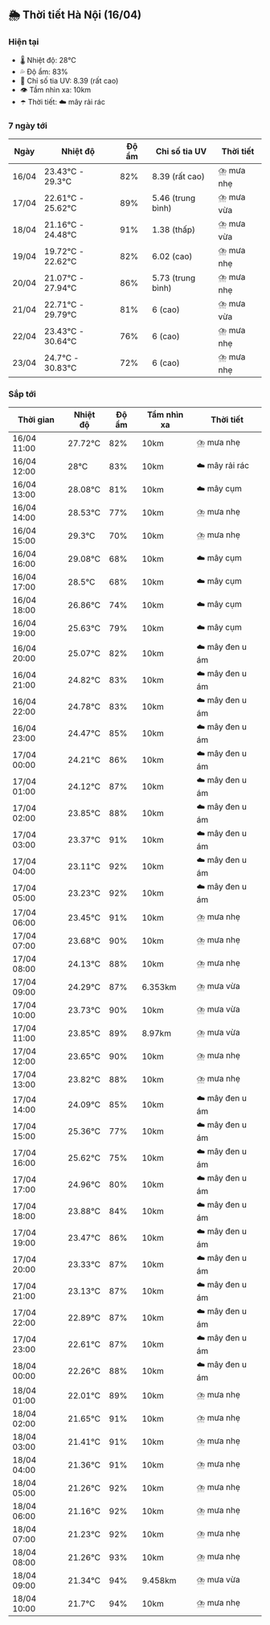 ## 🌦️ Thời tiết Hà Nội (16/04)

### Hiện tại

- 🌡️ Nhiệt độ: 28℃
- 💦 Độ ẩm: 83%
- 🌟 Chỉ số tia UV: 8.39 (rất cao)
- 👁️ Tầm nhìn xa: 10km
- ☂️ Thời tiết: ☁️ mây rải rác

### 7 ngày tới

| Ngày | Nhiệt độ | Độ ẩm | Chỉ số tia UV | Thời tiết |
| --- | --- | --- | --- | --- |
| 16/04 | 23.43℃ - 29.3℃ | 82% | 8.39 (rất cao) | ⛈️ mưa nhẹ |
| 17/04 | 22.61℃ - 25.62℃ | 89% | 5.46 (trung bình) | ⛈️ mưa vừa |
| 18/04 | 21.16℃ - 24.48℃ | 91% | 1.38 (thấp) | ⛈️ mưa vừa |
| 19/04 | 19.72℃ - 22.62℃ | 82% | 6.02 (cao) | ⛈️ mưa nhẹ |
| 20/04 | 21.07℃ - 27.94℃ | 86% | 5.73 (trung bình) | ⛈️ mưa nhẹ |
| 21/04 | 22.71℃ - 29.79℃ | 81% | 6 (cao) | ⛈️ mưa vừa |
| 22/04 | 23.43℃ - 30.64℃ | 76% | 6 (cao) | ⛈️ mưa nhẹ |
| 23/04 | 24.7℃ - 30.83℃ | 72% | 6 (cao) | ⛈️ mưa nhẹ |

### Sắp tới

| Thời gian | Nhiệt độ | Độ ẩm | Tầm nhìn xa | Thời tiết |
| --- | --- | --- | --- | --- |
| 16/04 11:00 | 27.72℃ | 82% | 10km | ⛈️ mưa nhẹ |
| 16/04 12:00 | 28℃ | 83% | 10km | ☁️ mây rải rác |
| 16/04 13:00 | 28.08℃ | 81% | 10km | ☁️ mây cụm |
| 16/04 14:00 | 28.53℃ | 77% | 10km | ⛈️ mưa nhẹ |
| 16/04 15:00 | 29.3℃ | 70% | 10km | ⛈️ mưa nhẹ |
| 16/04 16:00 | 29.08℃ | 68% | 10km | ☁️ mây cụm |
| 16/04 17:00 | 28.5℃ | 68% | 10km | ☁️ mây cụm |
| 16/04 18:00 | 26.86℃ | 74% | 10km | ☁️ mây cụm |
| 16/04 19:00 | 25.63℃ | 79% | 10km | ☁️ mây cụm |
| 16/04 20:00 | 25.07℃ | 82% | 10km | ☁️ mây đen u ám |
| 16/04 21:00 | 24.82℃ | 83% | 10km | ☁️ mây đen u ám |
| 16/04 22:00 | 24.78℃ | 83% | 10km | ☁️ mây đen u ám |
| 16/04 23:00 | 24.47℃ | 85% | 10km | ☁️ mây đen u ám |
| 17/04 00:00 | 24.21℃ | 86% | 10km | ☁️ mây đen u ám |
| 17/04 01:00 | 24.12℃ | 87% | 10km | ☁️ mây đen u ám |
| 17/04 02:00 | 23.85℃ | 88% | 10km | ☁️ mây đen u ám |
| 17/04 03:00 | 23.37℃ | 91% | 10km | ☁️ mây đen u ám |
| 17/04 04:00 | 23.11℃ | 92% | 10km | ☁️ mây đen u ám |
| 17/04 05:00 | 23.23℃ | 92% | 10km | ☁️ mây đen u ám |
| 17/04 06:00 | 23.45℃ | 91% | 10km | ⛈️ mưa nhẹ |
| 17/04 07:00 | 23.68℃ | 90% | 10km | ⛈️ mưa nhẹ |
| 17/04 08:00 | 24.13℃ | 88% | 10km | ⛈️ mưa nhẹ |
| 17/04 09:00 | 24.29℃ | 87% | 6.353km | ⛈️ mưa vừa |
| 17/04 10:00 | 23.73℃ | 90% | 10km | ⛈️ mưa vừa |
| 17/04 11:00 | 23.85℃ | 89% | 8.97km | ⛈️ mưa vừa |
| 17/04 12:00 | 23.65℃ | 90% | 10km | ⛈️ mưa nhẹ |
| 17/04 13:00 | 23.82℃ | 88% | 10km | ⛈️ mưa nhẹ |
| 17/04 14:00 | 24.09℃ | 85% | 10km | ☁️ mây đen u ám |
| 17/04 15:00 | 25.36℃ | 77% | 10km | ☁️ mây đen u ám |
| 17/04 16:00 | 25.62℃ | 75% | 10km | ☁️ mây đen u ám |
| 17/04 17:00 | 24.96℃ | 80% | 10km | ☁️ mây đen u ám |
| 17/04 18:00 | 23.88℃ | 84% | 10km | ☁️ mây đen u ám |
| 17/04 19:00 | 23.47℃ | 86% | 10km | ☁️ mây đen u ám |
| 17/04 20:00 | 23.33℃ | 87% | 10km | ☁️ mây đen u ám |
| 17/04 21:00 | 23.13℃ | 87% | 10km | ☁️ mây đen u ám |
| 17/04 22:00 | 22.89℃ | 87% | 10km | ☁️ mây đen u ám |
| 17/04 23:00 | 22.61℃ | 87% | 10km | ☁️ mây đen u ám |
| 18/04 00:00 | 22.26℃ | 88% | 10km | ☁️ mây đen u ám |
| 18/04 01:00 | 22.01℃ | 89% | 10km | ⛈️ mưa nhẹ |
| 18/04 02:00 | 21.65℃ | 91% | 10km | ⛈️ mưa nhẹ |
| 18/04 03:00 | 21.41℃ | 91% | 10km | ⛈️ mưa nhẹ |
| 18/04 04:00 | 21.36℃ | 91% | 10km | ⛈️ mưa nhẹ |
| 18/04 05:00 | 21.26℃ | 92% | 10km | ⛈️ mưa nhẹ |
| 18/04 06:00 | 21.16℃ | 92% | 10km | ⛈️ mưa nhẹ |
| 18/04 07:00 | 21.23℃ | 92% | 10km | ⛈️ mưa nhẹ |
| 18/04 08:00 | 21.26℃ | 93% | 10km | ⛈️ mưa nhẹ |
| 18/04 09:00 | 21.34℃ | 94% | 9.458km | ⛈️ mưa vừa |
| 18/04 10:00 | 21.7℃ | 94% | 10km | ⛈️ mưa nhẹ |
